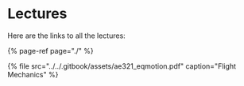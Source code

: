 # Lectures

Here are the links to all the lectures:

{% page-ref page="./" %}

{% file src="../../.gitbook/assets/ae321\_eqmotion.pdf" caption="Flight Mechanics" %}

